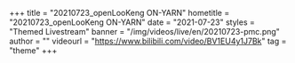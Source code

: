 +++
    title = "20210723_openLooKeng ON-YARN"
    hometitle = "20210723_openLooKeng ON-YARN"
    date = "2021-07-23"
    styles = "Themed Livestream"
    banner = "/img/videos/live/en/20210723-pmc.png"
    author = ""
    videourl = "https://www.bilibili.com/video/BV1EU4y1J7Bk" 
    tag = "theme"
+++